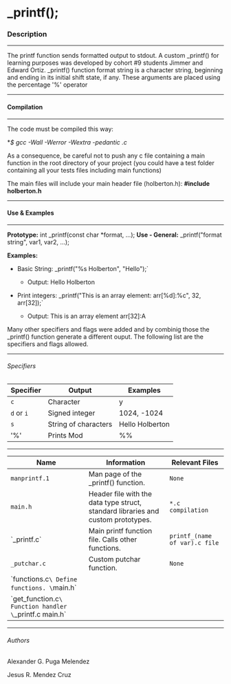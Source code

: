 # _printf();

### Description

------------


The printf function sends formatted output to stdout.
A custom _printf() for learning purposes was developed by cohort  #9 students Jimmer and Edward Ortiz.
_printf() function format string is a character string, beginning and ending in its initial shift state, if any. 
These arguments are placed using the percentage '%' operator

------------

#### Compilation

------------



The code must be compiled this way:

**$ gcc -Wall -Werror -Wextra -pedantic *.c**

As a consequence, be careful not to push any c file containing a main function in the root directory of your project (you could have a test folder containing all your tests files including main functions)

The main files will include your main header file (holberton.h): **#include holberton.h**

------------

#### Use & Examples


------------

**Prototype:** int _printf(const char *format, ...);
**Use - General:** _printf("format string", var1, var2, ...);

**Examples:**
 - Basic String: _printf("%s Holberton", "Hello");`
	 - Output: Hello Holberton

- Print integers: _printf("This is an array element: arr[%d]:%c", 32, arr[32]);`
	- Output: This is an array element arr[32]:A

Many other specifiers and flags were added and by combinig those the _printf() function generate a different ouput. The following list are the specifiers and flags allowed.

------------

###### Specifiers

Specifier                |Output                        |Examples |
|----------------|-------------------------------|-----------------------------|
| `c` | Character | y |
| `d` or `i` | Signed integer | 1024, -1024 |
| `s` | String of characters | Hello Holberton |
| '%' | Prints Mod | %% |


------------

|Name                |Information                        |Relevant Files                         |
|----------------|-------------------------------|-----------------------------|
|`manprintf.1` |Man page of the _printf() function.| `None` |
|`main.h`| Header file with the data type struct, standard libraries and custom prototypes.| `*.c compilation` |
\`_printf.c`|Main printf function file. Calls other functions.|`printf_(name of var).c file` |
`_putchar.c` | Custom putchar function. | `None` |
\`functions.c` \ Define functions. \ `main.h` |
\`get_function.c` \ Function handler \ `_printf.c main.h` |


------------

###### Authors

Alexander G. Puga Melendez

Jesus R. Mendez Cruz


